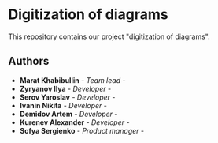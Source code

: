 # Digitization of diagrams

This repository contains our project "digitization of diagrams".

## Authors

* **Marat Khabibullin** - *Team lead* - 
* **Zyryanov Ilya** - *Developer* - 
* **Serov Yaroslav** - *Developer* - 
* **Ivanin Nikita** - *Developer* - 
* **Demidov Artem** - *Developer* - 
* **Kurenev Alexander** - *Developer* - 
* **Sofya Sergienko** - *Product manager* - 
